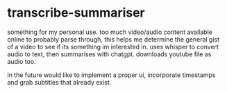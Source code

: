 <!---
Templare readme file for projects
-->

# transcribe-summariser

something for my personal use. too much video/audio content available online to probably parse through, this helps me determine the general gist of a video to see if its something im interested in. uses whisper to convert audio to text, then summarises with chatgpt. downloads youtube file as audio too.

in the future would like to implement a proper ui, incorporate timestamps and grab subtitles that already exist.
